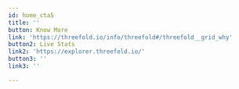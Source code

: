 ```yaml
---
id: home_cta5
title: ''
button: Know More
link: 'https://threefold.io/info/threefold#/threefold__grid_why'
button2: Live Stats
link2: 'https://explorer.threefold.io/'
button3: ''
link3: ''

---
```




<!-- button2: Spread our Message
link: ''
button3: Join our Community
link: '' -->